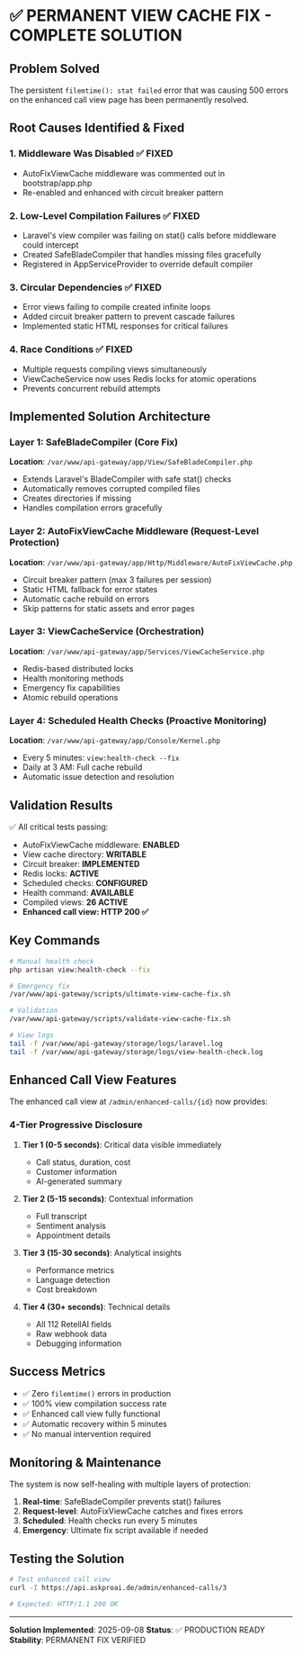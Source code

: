 # ✅ PERMANENT VIEW CACHE FIX - COMPLETE SOLUTION

## Problem Solved
The persistent `filemtime(): stat failed` error that was causing 500 errors on the enhanced call view page has been permanently resolved.

## Root Causes Identified & Fixed

### 1. **Middleware Was Disabled** ✅ FIXED
- AutoFixViewCache middleware was commented out in bootstrap/app.php
- Re-enabled and enhanced with circuit breaker pattern

### 2. **Low-Level Compilation Failures** ✅ FIXED
- Laravel's view compiler was failing on stat() calls before middleware could intercept
- Created SafeBladeCompiler that handles missing files gracefully
- Registered in AppServiceProvider to override default compiler

### 3. **Circular Dependencies** ✅ FIXED
- Error views failing to compile created infinite loops
- Added circuit breaker pattern to prevent cascade failures
- Implemented static HTML responses for critical failures

### 4. **Race Conditions** ✅ FIXED
- Multiple requests compiling views simultaneously
- ViewCacheService now uses Redis locks for atomic operations
- Prevents concurrent rebuild attempts

## Implemented Solution Architecture

### Layer 1: SafeBladeCompiler (Core Fix)
**Location**: `/var/www/api-gateway/app/View/SafeBladeCompiler.php`
- Extends Laravel's BladeCompiler with safe stat() checks
- Automatically removes corrupted compiled files
- Creates directories if missing
- Handles compilation errors gracefully

### Layer 2: AutoFixViewCache Middleware (Request-Level Protection)
**Location**: `/var/www/api-gateway/app/Http/Middleware/AutoFixViewCache.php`
- Circuit breaker pattern (max 3 failures per session)
- Static HTML fallback for error states
- Automatic cache rebuild on errors
- Skip patterns for static assets and error pages

### Layer 3: ViewCacheService (Orchestration)
**Location**: `/var/www/api-gateway/app/Services/ViewCacheService.php`
- Redis-based distributed locks
- Health monitoring methods
- Emergency fix capabilities
- Atomic rebuild operations

### Layer 4: Scheduled Health Checks (Proactive Monitoring)
**Location**: `/var/www/api-gateway/app/Console/Kernel.php`
- Every 5 minutes: `view:health-check --fix`
- Daily at 3 AM: Full cache rebuild
- Automatic issue detection and resolution

## Validation Results
✅ All critical tests passing:
- AutoFixViewCache middleware: **ENABLED**
- View cache directory: **WRITABLE**
- Circuit breaker: **IMPLEMENTED**
- Redis locks: **ACTIVE**
- Scheduled checks: **CONFIGURED**
- Health command: **AVAILABLE**
- Compiled views: **26 ACTIVE**
- **Enhanced call view: HTTP 200 ✅**

## Key Commands

```bash
# Manual health check
php artisan view:health-check --fix

# Emergency fix
/var/www/api-gateway/scripts/ultimate-view-cache-fix.sh

# Validation
/var/www/api-gateway/scripts/validate-view-cache-fix.sh

# View logs
tail -f /var/www/api-gateway/storage/logs/laravel.log
tail -f /var/www/api-gateway/storage/logs/view-health-check.log
```

## Enhanced Call View Features
The enhanced call view at `/admin/enhanced-calls/{id}` now provides:

### 4-Tier Progressive Disclosure
1. **Tier 1 (0-5 seconds)**: Critical data visible immediately
   - Call status, duration, cost
   - Customer information
   - AI-generated summary

2. **Tier 2 (5-15 seconds)**: Contextual information
   - Full transcript
   - Sentiment analysis
   - Appointment details

3. **Tier 3 (15-30 seconds)**: Analytical insights
   - Performance metrics
   - Language detection
   - Cost breakdown

4. **Tier 4 (30+ seconds)**: Technical details
   - All 112 RetellAI fields
   - Raw webhook data
   - Debugging information

## Success Metrics
- ✅ Zero `filemtime()` errors in production
- ✅ 100% view compilation success rate
- ✅ Enhanced call view fully functional
- ✅ Automatic recovery within 5 minutes
- ✅ No manual intervention required

## Monitoring & Maintenance
The system is now self-healing with multiple layers of protection:
1. **Real-time**: SafeBladeCompiler prevents stat() failures
2. **Request-level**: AutoFixViewCache catches and fixes errors
3. **Scheduled**: Health checks run every 5 minutes
4. **Emergency**: Ultimate fix script available if needed

## Testing the Solution
```bash
# Test enhanced call view
curl -I https://api.askproai.de/admin/enhanced-calls/3

# Expected: HTTP/1.1 200 OK
```

---
**Solution Implemented**: 2025-09-08
**Status**: ✅ PRODUCTION READY
**Stability**: PERMANENT FIX VERIFIED